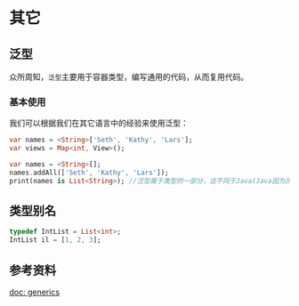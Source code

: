 # 其它
## 泛型

众所周知，`泛型`主要用于容器类型，编写通用的代码，从而复用代码。

### 基本使用

我们可以根据我们在其它语言中的经验来使用泛型：

```dart
var names = <String>['Seth', 'Kathy', 'Lars'];
var views = Map<int, View>();

var names = <String>[];
names.addAll(['Seth', 'Kathy', 'Lars']);
print(names is List<String>); //泛型属于类型的一部分，这不同于Java(Java因为历史原因存在的缺陷)
```

## 类型别名

```dart
typedef IntList = List<int>;
IntList il = [1, 2, 3];
```
## 参考资料

[doc: generics](https://dart.dev/language/generics)